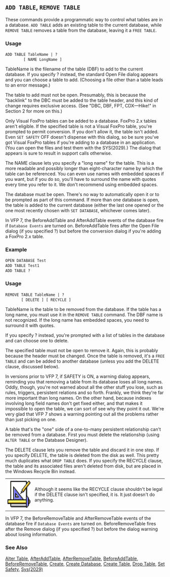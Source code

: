## `ADD TABLE`, `REMOVE TABLE`

These commands provide a programmatic way to control what tables are in a database. `ADD TABLE` adds an existing table to the current database, while `REMOVE TABLE` removes a table from the database, leaving it a `FREE TABLE`.

### Usage

```foxpro
ADD TABLE TableName | ?
        [ NAME LongName ]
```

TableName is the filename of the table (DBF) to add to the current database. If you specify ? instead, the standard Open File dialog appears and you can choose a table to add. (Choosing a file other than a table leads to an error message.)

The table to add must not be open. Presumably, this is because the "backlink" to the DBC must be added to the table header, and this kind of change requires exclusive access. (See "DBC, DBF, FPT, CDX&mdash;Hike!" in Section 2 for more on this.)

Only Visual FoxPro tables can be added to a database. FoxPro 2.x tables aren't eligible. If the specified table is not a Visual FoxPro table, you're prompted to permit conversion. If you don't allow it, the table isn't added. Even `SET SAFETY` OFF doesn't dispense with this dialog, so be sure you've got Visual FoxPro tables if you're adding to a database in an application. (You can open the files and test them with the SYS(2029).) The dialog that appears is sure to result in support calls otherwise.

The NAME clause lets you specify a "long name" for the table. This is a more readable and possibly longer than eight-character name by which the table can be referenced. You can even use names with embedded spaces if you want, but if you do so, you'll have to surround the name with quotes every time you refer to it. We don't recommend using embedded spaces.

The database must be open. There's no way to automatically open it or to be prompted as part of this command. If more than one database is open, the table is added to the current database (either the last one opened or the one most recently chosen with `SET DATABASE`, whichever comes later).

In VFP 7, the BeforeAddTable and AfterAddTable events of the database fire if `Database Events` are turned on. BeforeAddTable fires after the Open File dialog (if you specified ?) but before the conversion dialog if you're adding a FoxPro 2.x table.

### Example

```foxpro
OPEN DATABASE Test
ADD TABLE Test1
ADD TABLE ?
```
### Usage

```foxpro
REMOVE TABLE TableName | ?
       [ DELETE ] [ RECYCLE ]
```

TableName is the table to be removed from the database. If the table has a long name, you must use it in the `REMOVE TABLE` command. The DBF name is not recognized. If the long name has embedded spaces, you need to surround it with quotes.

If you specify ? instead, you're prompted with a list of tables in the database and can choose one to delete.

The specified table must not be open to remove it. Again, this is probably because the header must be changed. Once the table is removed, it's a `FREE TABLE` and can be added to another database (unless you add the DELETE clause, discussed below).

In versions prior to VFP 7, if SAFETY is ON, a warning dialog appears, reminding you that removing a table from its database loses all long names. Oddly, though, you're not warned about all the other stuff you lose, such as rules, triggers, persistent relations and so forth. Frankly, we think they're far more important than long names. On the other hand, because indexes involving long field names don't get fixed either, and that makes it impossible to open the table, we can sort of see why they point it out. We're very glad that VFP 7 shows a warning pointing out all the problems rather than just picking on one.

A table that's the "one" side of a one-to-many persistent relationship can't be removed from a database. First you must delete the relationship (using `ALTER TABLE` or the Database Designer).

The DELETE clause lets you remove the table and discard it in one step. If you specify DELETE, the table is deleted from the disk as well. This pretty much duplicates what `DROP TABLE` does. If you specify the RECYCLE clause, the table and its associated files aren't deleted from disk, but are placed in the Windows Recycle Bin instead.

<table>
<tr>
  <td width="17%" valign="top">
<img width="94" height="93" src="design.gif">
  </td>
  <td width="83%">
  <p>Although it seems like the RECYCLE clause shouldn't be legal if the DELETE clause isn't specified, it is. It just doesn't do anything.</p>
  </td>
 </tr>
</table>

In VFP 7, the BeforeRemoveTable and AfterRemoveTable events of the database fire if `Database Events` are turned on. BeforeRemoveTable fires after the Remove dialog (if you specified ?) but before the dialog warning about losing information.

### See Also

[Alter Table](s4g332.md), [AfterAddTable](s4g835.md), [AfterRemoveTable](s4g845.md), [BeforeAddTable](s4g835.md), [BeforeRemoveTable](s4g845.md), [Create](s4g069.md), [Create Database](s4g315.md), [Create Table](s4g071.md), [Drop Table](s4g693.md), [Set Safety](s4g170.md), [Sys(2029)](s4g405.md)